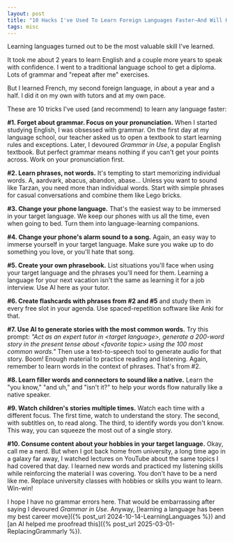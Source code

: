 ```yaml
---
layout: post
title: "10 Hacks I've Used To Learn Foreign Languages Faster—And Will Help You Too"
tags: misc
---
```


Learning languages turned out to be the most valuable skill I've learned.

It took me about 2 years to learn English and a couple more years to speak with confidence. I went to a traditional language school to get a diploma. Lots of grammar and "repeat after me" exercises.

But I learned French, my second foreign language, in about a year and a half. I did it on my own with tutors and at my own pace.

These are 10 tricks I've used (and recommend) to learn any language faster:

**#1. Forget about grammar. Focus on your pronunciation.** When I started studying English, I was obsessed with grammar. On the first day at my language school, our teacher asked us to open a textbook to start learning rules and exceptions. Later, I devoured _Grammar in Use_, a popular English textbook. But perfect grammar means nothing if you can't get your points across. Work on your pronunciation first.

**#2. Learn phrases, not words.** It's tempting to start memorizing individual words. A, aardvark, abacus, abandon, abase... Unless you want to sound like Tarzan, you need more than individual words. Start with simple phrases for casual conversations and combine them like Lego bricks.

**#3. Change your phone language.** That's the easiest way to be immersed in your target language. We keep our phones with us all the time, even when going to bed. Turn them into language-learning companions.

**#4. Change your phone's alarm sound to a song.** Again, an easy way to immerse yourself in your target language. Make sure you wake up to do something you love, or you'll hate that song.

**#5. Create your own phrasebook.** List situations you'll face when using your target language and the phrases you'll need for them. Learning a language for your next vacation isn't the same as learning it for a job interview. Use AI here as your tutor.

**#6. Create flashcards with phrases from #2 and #5** and study them in every free slot in your agenda. Use spaced-repetition software like Anki for that.

**#7. Use AI to generate stories with the most common words.** Try this prompt: _"Act as an expert tutor in \<target language>, generate a 200-word story in the present tense about \<favorite topic> using the 100 most common words."_ Then use a text-to-speech tool to generate audio for that story. Boom! Enough material to practice reading and listening. Again, remember to learn words in the context of phrases. That's from #2.

**#8. Learn filler words and connectors to sound like a native.** Learn the "you know," "and uh," and "isn't it?" to help your words flow naturally like a native speaker.

**#9. Watch children's stories multiple times.** Watch each time with a different focus. The first time, watch to understand the story. The second, with subtitles on, to read along. The third, to identify words you don't know. This way, you can squeeze the most out of a single story.

**#10. Consume content about your hobbies in your target language.** Okay, call me a nerd. But when I got back home from university, a long time ago in a galaxy far away, I watched lectures on YouTube about the same topics I had covered that day. I learned new words and practiced my listening skills while reinforcing the material I was covering. You don't have to be a nerd like me. Replace university classes with hobbies or skills you want to learn. Win-win!

I hope I have no grammar errors here. That would be embarrassing after saying I devoured _Grammar in Use._ Anyway, [learning a language has been my best career move]({% post_url 2024-10-14-LearningLanguages %}) and [an AI helped me proofread this]({% post_url 2025-03-01-ReplacingGrammarly %}).
